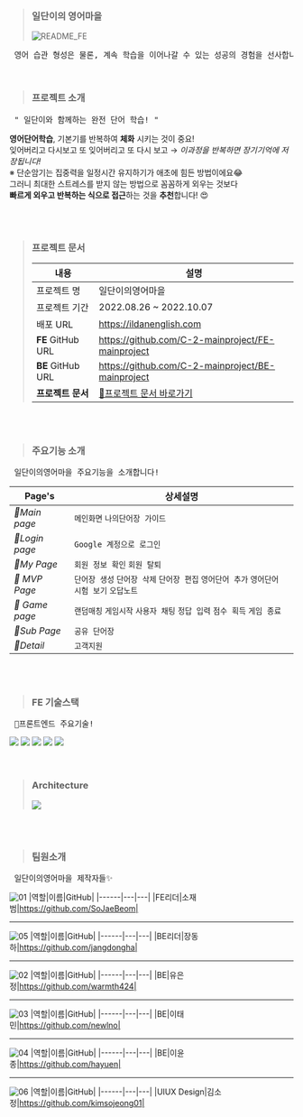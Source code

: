 > ### 일단이의 영어마을
>
> ![README_FE](https://user-images.githubusercontent.com/100851211/193551645-396bcd0b-fb21-4f34-8377-746fd5cbf2b3.png)

<pre> 영어 습관 형성은 물론, 계속 학습을 이어나갈 수 있는 성공의 경험을 선사합니다🌟 </pre>

<br>

> ### 프로젝트 소개

<pre> " 일단이와 함께하는 완전 단어 학습! " </pre>

**영어단어학습**, 기본기를 반복하여 **체화** 시키는 것이 중요! <br>
잊어버리고 다시보고 또 잊어버리고 또 다시 보고 → _이과정을 반복하면 장기기억에 저장됩니다!_ <br>
※ 단순암기는 집중력을 일정시간 유지하기가 애초에 힘든 방법이에요😂 <br>
그러니 최대한 스트레스를 받지 않는 방법으로 꼼꼼하게 외우는 것보다 <br>
**빠르게 외우고 반복하는 식으로 접근**하는 것을 **추천**합니다! 😍

<br>
<br>

> ### 프로젝트 문서
>
> | 내용              | 설명                                                                                                                           |
> | ----------------- | ------------------------------------------------------------------------------------------------------------------------------ |
> | 프로젝트 명       | 일단이의영어마을                                                                                                               |
> | 프로젝트 기간     | 2022.08.26 ~ 2022.10.07                                                                                                        |
> | 배포 URL          | https://ildanenglish.com                                                                                                       |
> | **FE** GitHub URL | https://github.com/C-2-mainproject/FE-mainproject                                                                              |
> | **BE** GitHub URL | https://github.com/C-2-mainproject/BE-mainproject                                                                              |
> | **프로젝트 문서** | <a href="https://www.notion.so/097815e1f8854a7597ed8147f736b0d6#ef58268541fa4938ab5a34ebfff6742d">📝프로젝트 문서 바로가기</a> |

<br>
<br>

> ### 주요기능 소개

<pre> 일단이의영어마을 주요기능을 소개합니다! </pre>

| Page's         | 상세설명                                                                                  |
| -------------- | ----------------------------------------------------------------------------------------- |
| _💙Main page_  | `메인화면` `나의단어장 가이드`                                                            |
| _💙Login page_ | `Google 계정으로 로그인`                                                                  |
| _💙My Page_    | `회원 정보 확인` `회원 탈퇴`                                                              |
| _👑 MVP Page_  | `단어장 생성` `단어장 삭제` `단어장 편집` `영어단어 추가` `영어단어 시험 보기` `오답노트` |
| _👑 Game page_ | `랜덤매칭` `게임시작` `사용자 채팅` `정답 입력` `점수 획득` `게임 종료`                   |
| _💙Sub Page_   | `공유 단어장`                                                                             |
| _💙Detail_     | `고객지원`                                                                                |

<br>
<br>

> ### FE 기술스택

<pre> 📝프론트엔드 주요기술! </pre>

<div>
  <img src="https://img.shields.io/badge/React-61DAFB?style=flat-square&logo=React&logoColor=white"/>
  <img src="https://img.shields.io/badge/TypeScript-3178C6?style=flat-square&logo=TypeScript&logoColor=white"/>
  <img src="https://img.shields.io/badge/Redux-764ABC?style=flat-square&logo=Redux&logoColor=white"/>
  <img src="https://img.shields.io/badge/styled--components-DB7093?style=flat-square&logo=styled-components&logoColor=white"/>
  <img src="https://img.shields.io/badge/Amazon S3-569A31?style=flat-square&logo=Amazon S3&logoColor=white"/>
</div>

<br>
<br>

> ### Architecture
>
> <img src="https://user-images.githubusercontent.com/100851211/193551848-38047a6c-db2b-4624-bb20-5863fe38d341.png">

<br>
<br>

> ### 팀원소개

<pre> 일단이의영어마을 제작자들✨ </pre>

![01](https://user-images.githubusercontent.com/100851211/193552524-489e8018-6c91-4160-bfcd-93700e6465ca.png)
|역할|이름|GitHub|
|------|---|---|
|FE리더|소재범|https://github.com/SoJaeBeom|

<hr>

![05](https://user-images.githubusercontent.com/100851211/193552533-69d87470-04f4-4056-88be-ee552bec349f.png)
|역할|이름|GitHub|
|------|---|---|
|BE리더|장동하|https://github.com/jangdongha|

<hr>

![02](https://user-images.githubusercontent.com/100851211/193552527-8eebc9bd-5b61-4310-92b7-79fda46b20b9.png)
|역할|이름|GitHub|
|------|---|---|
|BE|유은정|https://github.com/warmth424|

<hr>

![03](https://user-images.githubusercontent.com/100851211/193552529-bd3e347d-ef85-41dd-b636-2fc6d69688c5.png)
|역할|이름|GitHub|
|------|---|---|
|BE|이태민|https://github.com/newlno|

<hr>

![04](https://user-images.githubusercontent.com/100851211/193552531-c87929e1-4f16-426a-84c6-90e16034e955.png)
|역할|이름|GitHub|
|------|---|---|
|BE|이윤종|https://github.com/hayuen|

<hr>

![06](https://user-images.githubusercontent.com/100851211/193552536-4e6405c3-ebd5-4648-a3b1-1085edde7c9d.png)
|역할|이름|GitHub|
|------|---|---|
|UIUX Design|김소정|https://github.com/kimsojeong01|

<br>
